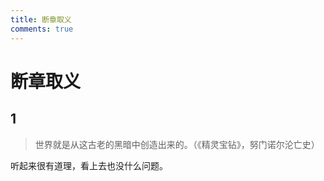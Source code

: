 ```yaml
---
title: 断章取义
comments: true
---
```

# 断章取义
## 1
>世界就是从这古老的黑暗中创造出来的。（《精灵宝钻》，努门诺尔沦亡史）

听起来很有道理，看上去也没什么问题。